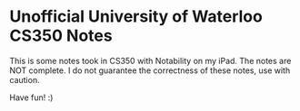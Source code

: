 # Unofficial University of Waterloo CS350 Notes

This is some notes took in CS350 with Notability on my iPad. The notes are NOT complete. I do not guarantee the correctness of these notes, use with caution.

Have fun! :)

